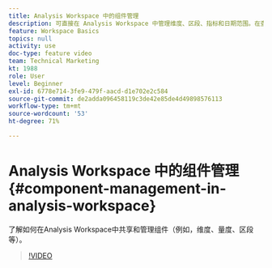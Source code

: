 ```yaml
---
title: Analysis Workspace 中的组件管理
description: 可直接在 Analysis Workspace 中管理维度、区段、指标和日期范围。在查找要共享的区段时无需离开项目。
feature: Workspace Basics
topics: null
activity: use
doc-type: feature video
team: Technical Marketing
kt: 1988
role: User
level: Beginner
exl-id: 6778e714-3fe9-479f-aacd-d1e702e2c584
source-git-commit: de2adda096458119c3de42e85de4d49898576113
workflow-type: tm+mt
source-wordcount: '53'
ht-degree: 71%

---
```


# Analysis Workspace 中的组件管理 {#component-management-in-analysis-workspace}

了解如何在Analysis Workspace中共享和管理组件（例如，维度、量度、区段等）。

>[!VIDEO](https://video.tv.adobe.com/v/24095/?quality=12)

